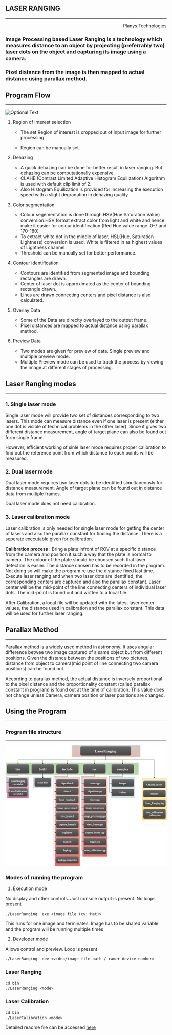 LASER RANGING
-----------------    
-----------------   
                                    
<div style="text-align: right"> Planys Technologies </div>

### Image Processing based Laser Ranging is a technology which measures distance to an object by projecting (preferrably two) laser dots on the object and capturing its image using a camera.

### Pixel distance from the image is then mapped to actual distance using parallax method.

## Program Flow
--------------------------
![Optional Text](documentation/LaserRanging.png)


1. Region of Interest selection

    * The set Region of interest is cropped out of input image for further processing.
   
    * Region can be manually set.

2. Dehazing
    * A quick dehazing can be done for better result in laser ranging. But dehazing can be computationally expensive.
    * CLAHE (Contrast Limited Adaptive Histogram Equilization) Algorithm is used with default clip limit of 2.
    * Also Histogram Equilization is provided for increasing the execution speed with a slight degradation in dehazing quality

3. Color segmentation
    * Colour segementation is done through HSV(Hue Saturation Value) conversion.HSV format extract color from light and white and hence make it easier for colour identification.(Red Hue value range :0-7 and 170-180)
    * To extract white dot in the middle of laser, HSL(Hue, Saturation LIghtness) conversion is used. White is filtered in as highest values of Lightness channel
    * Threshold can be manually set for better performance.
4. Contour identification
    * Contours are identified from segmented image and bounding rectangles are drawn.
    * Center of laser dot is approximated as the center of bounding rectangle drawn.
    * Lines are drawn connecting centers and pixel distance is also calculated.
5. Overlay Data
    * Some of the Data are direclty overlayed to the output frame.
    * Pixel distances are mapped to actual distance using parallax method.

6. Preview Data
    * Two modes are given for preview of data. Single preview and multiple preview mode.
    * Multiple Preview mode can be used to track the process by viewing the image at different stages of processing.

## Laser Ranging modes
---------------------------

### 1. Single laser mode
Single laser mode will provide two set of distances corresponding to two lasers. This mode can measure distance even if one laser is present (either one dot is visible of technical problems in the other laser). Since it gives two different distance measurement, angle of target plane can also be found out form single frame. 

However, efficient working of sinle laser mode requires proper calibration to find out the reference point from which distance to each points will be measured.

### 2. Dual laser mode
Dual laser mode requires two laser dots to be identified simultaneously for distance measurement. Angle of target plane can be found out in distance data from multiple frames.

Dual laser mode does not need calibration.

### 3. Laser calibration mode
Laser calibration is only needed for single laser mode for getting the center of lasers and also the parallax constant for finding the distance. There is a seperate executable given for calibration.

**Calibration process** : Bring a plate infront of ROV at a specific distance from the camera and position it such a way that the plate is normal to camera. The colour of the plate should be choosen such that laser detection is easier. The distance chosen has to be recorded in the program. Not doing so will make the program re use the distance fixed last time. Execute laser ranging and when two laser dots are identified, the corresponding centers are captured and also the parallax constant. Laser center will be the mid-point of the line connecting centers of individual laser dots.
The mid-point is found out and written to a local file.

After Calibration, a local file will be updated with the latest laser center values, the distance used in calibration and the parallax constant. This data will be used for further laser ranging. 

## Parallax Method
---------------
Parallax method is a widely used method in astronomy. It uses angular difference betwee two image captured of a same object but from different positions. Given the distance between the positions of two pictures, distance from object to camera(mid point of line connecting two camera positions) can be found out.

According to parallax method, the actual distance is inversely proportional to the pixel distance and the proportionality constant (called parallax constant in program) is found out at the time of calibration. This value does not change unless Camera, camera position or laser positions are changed.

## Using the Program
-------------------------

### Program file structure
--------------
![File-system_image](documentation/filesystem.png)

### Modes of running the program

1. Execution mode

No display and other controls. Just console output is present. No loops present

```
./LaserRanging  exe <image file (cv::Mat)>
```
This runs for one image and terminates. Image has to be shared variable and the program will be running multiple times



2. Developer mode

Allows control and preview. Loop is present

```
./LaserRanging  dev <video/image file path / camer device number>
```


### Laser Ranging

```
cd bin
./LaserRanging <mode>
```

### Laser Calibration


```
cd bin
./LaserCalibration <mode>
```


Detailed readme file can be accessed [here](readme.md)